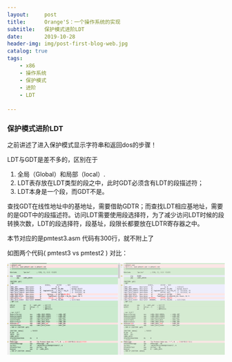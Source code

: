 ```yaml
---
layout:     post
title:      Orange'S：一个操作系统的实现
subtitle:   保护模式进阶LDT
date:       2019-10-28
header-img: img/post-first-blog-web.jpg
catalog: true
tags:
    - x86
    - 操作系统
    - 保护模式
    - 进阶
    - LDT
  
---
```


### 保护模式进阶LDT

之前讲述了进入保护模式显示字符串和返回dos的步骤！

LDT与GDT是差不多的，区别在于
1. 全局（Global）和局部（local）.
2. LDT表存放在LDT类型的段之中，此时GDT必须含有LDT的段描述符；
3. LDT本身是一个段，而GDT不是。

查找GDT在线性地址中的基地址，需要借助GDTR；而查找LDT相应基地址，需要的是GDT中的段描述符。访问LDT需要使用段选择符，为了减少访问LDT时候的段转换次数，LDT的段选择符，段基址，段限长都要放在LDTR寄存器之中。

本节对应的是pmtest3.asm
代码有300行，就不附上了

如图两个代码( pmtest3 vs pmtest2 ) 对比：

![](https://raw.githubusercontent.com/dbb4560/StorePicturebed/master/wirtePicture/20191029163919.png)

